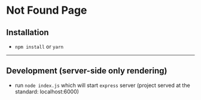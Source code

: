 # Not Found Page

## Installation

* `npm install` or `yarn`

---

## Development (server-side only rendering)
* run `node index.js` which will start `express` server (project served at the standard: localhost:6000)